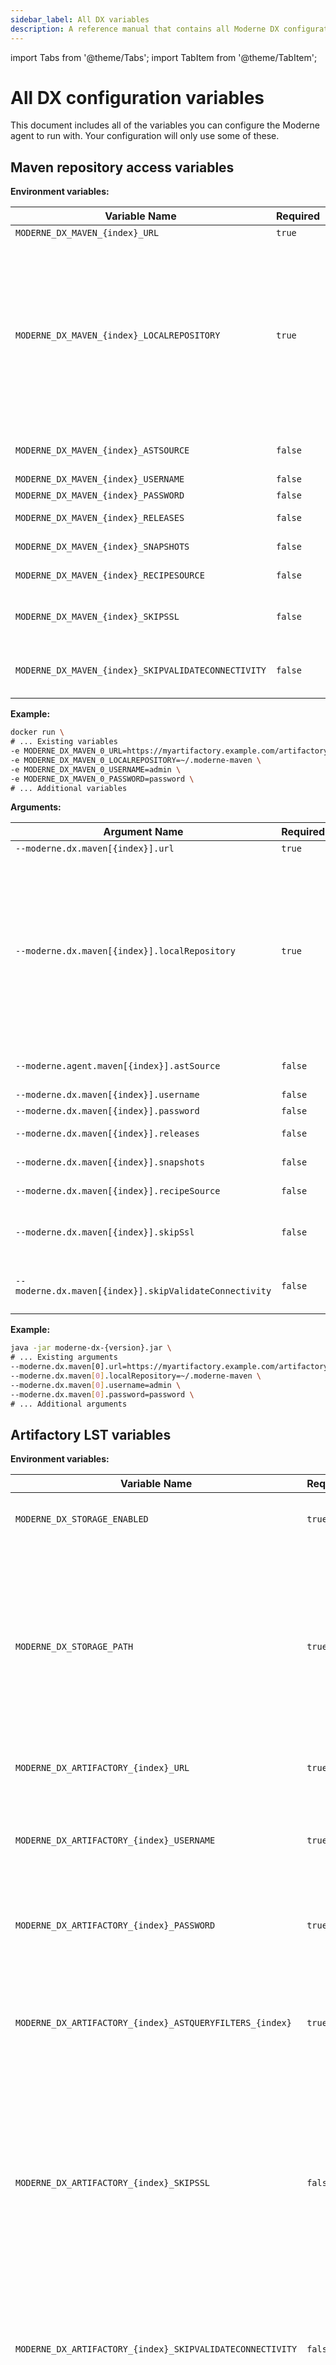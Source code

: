 ```yaml
---
sidebar_label: All DX variables
description: A reference manual that contains all Moderne DX configuration variables.
---
```


import Tabs from '@theme/Tabs';
import TabItem from '@theme/TabItem';

# All DX configuration variables

This document includes all of the variables you can configure the Moderne agent to run with. Your configuration will only use some of these.

## Maven repository access variables

<Tabs groupId="dx-type">
<TabItem value="oci-container" label="OCI Container">

**Environment variables:**

| Variable Name                                       | Required | Default            | Description                                                                                                                                                                                                                                                                                                                                                                                                                                                                                                 |
|-----------------------------------------------------|----------|--------------------|-------------------------------------------------------------------------------------------------------------------------------------------------------------------------------------------------------------------------------------------------------------------------------------------------------------------------------------------------------------------------------------------------------------------------------------------------------------------------------------------------------------|
| `MODERNE_DX_MAVEN_{index}_URL`                      | `true`   |                    | The URL of your Maven repository.                                                                                                                                                                                                                                                                                                                                                                                                                                                                           |
| `MODERNE_DX_MAVEN_{index}_LOCALREPOSITORY`          | `true`   | `~/.moderne-maven` | The path on disk where LST artifacts and Maven index files will be downloaded to. This is on the disk where the agent is being run and **not** on the Maven instance. <br/><br/> LST artifacts are deleted from this location after they are transmitted to Moderne. Index files will remain behind to be used to detect diffs in the artifacts. <br/><br/> If multiple Maven repositories are configured on the agent, they **must** have different `MODERNE_DX_MAVEN_{index}_LOCALREPOSITORY` configured. |
| `MODERNE_DX_MAVEN_{index}_ASTSOURCE`                | `false`  | `true`             | Specifies whether or not this repository should be searched for LST artifacts. (Note: LSTs used to be called ASTs).                                                                                                                                                                                                                                                                                                                                                                                         |
| `MODERNE_DX_MAVEN_{index}_USERNAME`                 | `false`  | `null`             | The username used to resolve artifacts.                                                                                                                                                                                                                                                                                                                                                                                                                                                                     |
| `MODERNE_DX_MAVEN_{index}_PASSWORD`                 | `false`  | `null`             | The password used to resolve artifacts.                                                                                                                                                                                                                                                                                                                                                                                                                                                                     |
| `MODERNE_DX_MAVEN_{index}_RELEASES`                 | `false`  | `true`             | Specifies whether or not this repository should be searched for releases.                                                                                                                                                                                                                                                                                                                                                                                                                                   |
| `MODERNE_DX_MAVEN_{index}_SNAPSHOTS`                | `false`  | `true`             | Specifies whether or not this repository should be searched for snapshots.                                                                                                                                                                                                                                                                                                                                                                                                                                  |
| `MODERNE_DX_MAVEN_{index}_RECIPESOURCE`             | `false`  | `true`             | Specifies whether or not this repository should be searched for recipe jars.                                                                                                                                                                                                                                                                                                                                                                                                                                |
| `MODERNE_DX_MAVEN_{index}_SKIPSSL`                  | `false`  | `false`            | Whether or not to skip SSL/TLS verification for calls from the agent to this Maven repository. This must be set to `true` if you use a self-signed SSL/TLS certificate.                                                                                                                                                                                                                                                                                                                                     |
| `MODERNE_DX_MAVEN_{index}_SKIPVALIDATECONNECTIVITY` | `false`  | `false`            | By default, on DX startup, we validate that it can connect to the configured resource, and fail to start up the DX if we cannot. Set this to `true` to skip this validation.                                                                                                                                                                                                                                                                                                                                |

**Example:**

```bash
docker run \
# ... Existing variables
-e MODERNE_DX_MAVEN_0_URL=https://myartifactory.example.com/artifactory/libs-releases-local \
-e MODERNE_DX_MAVEN_0_LOCALREPOSITORY=~/.moderne-maven \
-e MODERNE_DX_MAVEN_0_USERNAME=admin \
-e MODERNE_DX_MAVEN_0_PASSWORD=password \
# ... Additional variables
```
</TabItem>

<TabItem value="executable-jar" label="Executable JAR">

**Arguments:**

| Argument Name                                          | Required | Default            | Description                                                                                                                                                                                                                                                                                                                                                                                                                                                                                                    |
|--------------------------------------------------------|----------|--------------------|----------------------------------------------------------------------------------------------------------------------------------------------------------------------------------------------------------------------------------------------------------------------------------------------------------------------------------------------------------------------------------------------------------------------------------------------------------------------------------------------------------------|
| `--moderne.dx.maven[{index}].url`                      | `true`   |                    | The URL of your Maven repository.                                                                                                                                                                                                                                                                                                                                                                                                                                                                              |
| `--moderne.dx.maven[{index}].localRepository`          | `true`   | `~/.moderne-maven` | The path on disk where LST artifacts and Maven index files will be downloaded to. This is on the disk where the agent is being run and **not** on the Maven instance. <br/><br/> LST artifacts are deleted from this location after they are transmitted to Moderne. Index files will remain behind to be used to detect diffs in the artifacts. <br/><br/> If multiple Maven repositories are configured on the agent, they **must** have different `--moderne.dx.maven[{index}].localRepository` configured. |
| `--moderne.agent.maven[{index}].astSource`             | `false`  | `true`             | Specifies whether or not this repository should be searched for LST artifacts. (Note: LSTs used to be called ASTs).                                                                                                                                                                                                                                                                                                                                                                                            |
| `--moderne.dx.maven[{index}].username`                 | `false`  | `null`             | The username used to resolve artifacts.                                                                                                                                                                                                                                                                                                                                                                                                                                                                        |
| `--moderne.dx.maven[{index}].password`                 | `false`  | `null`             | The password used to resolve artifacts.                                                                                                                                                                                                                                                                                                                                                                                                                                                                        |
| `--moderne.dx.maven[{index}].releases`                 | `false`  | `true`             | Specifies whether or not this repository should be searched for releases.                                                                                                                                                                                                                                                                                                                                                                                                                                      |
| `--moderne.dx.maven[{index}].snapshots`                | `false`  | `true`             | Specifies whether or not this repository should be searched for snapshots.                                                                                                                                                                                                                                                                                                                                                                                                                                     |
| `--moderne.dx.maven[{index}].recipeSource`             | `false`  | `true`             | Specifies whether or not this repository should be searched for recipe jars.                                                                                                                                                                                                                                                                                                                                                                                                                                   |
| `--moderne.dx.maven[{index}].skipSsl`                  | `false`  | `false`            | Whether or not to skip SSL/TLS verification for calls from the agent to this Maven repository. This must be set to `true` if you use a self-signed SSL/TLS certificate.                                                                                                                                                                                                                                                                                                                                        |
| `--moderne.dx.maven[{index}].skipValidateConnectivity` | `false`  | `false`            | By default, on DX startup, we validate that it can connect to the configured resource, and fail to start up the DX if we cannot. Set this to `true` to skip this validation.                                                                                                                                                                                                                                                                                                                                   |

**Example:**

```bash
java -jar moderne-dx-{version}.jar \
# ... Existing arguments
--moderne.dx.maven[0].url=https://myartifactory.example.com/artifactory/libs-releases-local \
--moderne.dx.maven[0].localRepository=~/.moderne-maven \
--moderne.dx.maven[0].username=admin \
--moderne.dx.maven[0].password=password \
# ... Additional arguments
```
</TabItem>
</Tabs>

## Artifactory LST variables

<Tabs groupId="dx-type">
<TabItem value="oci-container" label="OCI Container">

**Environment variables:**

| Variable Name                                             | Required | Default                                | Description                                                                                                                                                                                                                       |
|-----------------------------------------------------------|----------|----------------------------------------|-----------------------------------------------------------------------------------------------------------------------------------------------------------------------------------------------------------------------------------|
| `MODERNE_DX_STORAGE_ENABLED`                              | `true`   | `false`                                | Enables persistent storage for the LST index.                                                                                                                                                                                     |
| `MODERNE_DX_STORAGE_PATH`                                 | `true`   | `<dx configuration directory>/storage` | The path of the LST index directory on the container or local disk. (`<dx configuration directory>`refers to the location where all configuration for DX lives, including the recipe catalog, tokens, etc. It's not configurable. |
| `MODERNE_DX_ARTIFACTORY_{index}_URL`                      | `true`   |                                        | The URL of your Artifactory instance.                                                                                                                                                                                             |
| `MODERNE_DX_ARTIFACTORY_{index}_USERNAME`                 | `true`   |                                        | The username used to connect to your Artifactory instance. This user must have permission to run AQL queries.                                                                                                                     |
| `MODERNE_DX_ARTIFACTORY_{index}_PASSWORD`                 | `true`   |                                        | The password used to connect to your Artifactory instance.                                                                                                                                                                        |
| `MODERNE_DX_ARTIFACTORY_{index}_ASTQUERYFILTERS_{index}`  | `true`   |                                        | The AQL query fragment used to select LST artifacts to send to Moderne. If multiple are specified, they are combined together with an `AND`.                                                                                      |
| `MODERNE_DX_ARTIFACTORY_{index}_SKIPSSL`                  | `false`  | `false`                                | Specifies whether or not to skip SSL verification for HTTP connections from the service to this Artifactory instance. This must be set to `true` if you use a self-signed SSL/TLS certificate.                                    |
| `MODERNE_DX_ARTIFACTORY_{index}_SKIPVALIDATECONNECTIVITY` | `false`  | `false`                                | By default, on DX startup, we validate that it can connect to the configured resource, and fail to start up the DX if we cannot. Set this to_ `true` _to skip this validation.                                                    |
| `MODERNE_DX_ARTIFACTSYNC_SINCE`                           | `false`  |                                        | Specifies how long in the past to sync your artifacts. Defaults to syncing all time. It is recommended to set a start date of the sync or it will try to search your entire artifactory.                                          |

**Example:**

```bash
docker run \
# ... Existing variables
-e MODERNE_DX_STORAGE_ENABLED=true \
-e MODERNE_DX_STORAGE_PATH=/some/storage/path \
-e MODERNE_DX_ARTIFACTORY_0_URL=https://myartifactory.example.com/artifactory/ \
-e MODERNE_DX_ARTIFACTORY_0_USERNAME=admin \
-e MODERNE_DX_ARTIFACTORY_0_PASSWORD=password \
-e MODERNE_DX_ARTIFACTORY_0_ASTQUERYFILTERS_0='"name":{"$match":"*-ast.jar"}' \
-e MODERNE_DX_ARTIFACTORY_0_ASTQUERYFILTERS_1='"repo":{"$eq":"example-maven"}' \
-e MODERNE_DX_ARTIFACTSYNC_SINCE=2024-01-01T00:00:00Z
# ... Additional variables
```
</TabItem>

<TabItem value="executable-jar" label="Executable JAR">

**Arguments:**

| Argument Name                                                | Required | Default                                | Description                                                                                                                                                                                                                       |
|--------------------------------------------------------------|----------|----------------------------------------|-----------------------------------------------------------------------------------------------------------------------------------------------------------------------------------------------------------------------------------|
| `--moderne.dx.storage.enabled`                               | `true`   | `false`                                | Enables persistent storage for the LST index.                                                                                                                                                                                     |
| `--moderne.dx.storage.path`                                  | `true`   | `<dx configuration directory>/storage` | The path of the LST index directory on the container or local disk. (`<dx configuration directory>`refers to the location where all configuration for DX lives, including the recipe catalog, tokens, etc. It's not configurable. |
| `--moderne.dx.artifactory[{index}].url`                      | `true`   |                                        | The URL of your Artifactory instance.                                                                                                                                                                                             |
| `--moderne.dx.artifactory[{index}].username`                 | `true`   |                                        | The username used to connect to your Artifactory instance. This user must have permission to run AQL queries.                                                                                                                     |
| `--moderne.dx.artifactory[{index}].password`                 | `true`   |                                        | The password used to connect to your Artifactory instance.                                                                                                                                                                        |
| `--moderne.dx.artifactory[{index}].astQueryFilters[{index}]` | `true`   |                                        | The AQL query fragment used to select LST artifacts to send to Moderne. If multiple are specified, they are combined together with an `AND`.                                                                                      |
| `--moderne.dx.artifactory[{index}].skipSsl`                  | `false`  | `false`                                | Specifies whether or not to skip SSL verification for HTTP connections from the service to this Artifactory instance. This must be set to `true` if you use a self-signed SSL/TLS certificate.                                    |
| `--moderne.dx.artifactory[{index}].skipValidateConnectivity` | `false`  | `false`                                | By default, on DX startup, we validate that it can connect to the configured resource, and fail to start up the DX if we cannot. Set this to_ `true` _to skip this validation.                                                    |
| `--moderne.dx.artifactSync.since`                            | `false`  |                                        | Specifies how long in the past to sync your artifacts. Defaults to syncing all time. It is recommended to set a start date of the sync or it will try to search your entire artifactory.                                          |

**Example:**

```bash
java -jar moderne-dx-{version}.jar \
# ... Existing arguments
--moderne.dx.storage.enabled=true \
---moderne.dx.storage.path=/some/storage/path \
--moderne.dx.artifactory[0].url=https://myartifactory.example.com/artifactory/ \
--moderne.dx.artifactory[0].username=admin \
--moderne.dx.artifactory[0].password=password \
--moderne.dx.artifactory[0].astQueryFilters[0]='{"name":{"$match":"*-ast.jar"}}' \
--moderne.dx.artifactory[0].astQueryFilters[1]='{"repo":{"$eq":"example-maven"}}' \
--moderne.dx.artifactSync.since=2024-01-01T00:00:00Z \
# ... Additional arguments
```
</TabItem>
</Tabs>

## Artifactory recipe variables

<Tabs groupId="dx-type">
<TabItem value="oci-container" label="OCI Container">

**Environment variables:**

| Variable Name                                       | Required | Default            | Description                                                                                                                                                                                                                                                                                               |
|-----------------------------------------------------|----------|--------------------|-----------------------------------------------------------------------------------------------------------------------------------------------------------------------------------------------------------------------------------------------------------------------------------------------------------|
| `MODERNE_DX_MAVEN_{index}_URL`                      | `true`   |                    | The URL of your Maven repository inside of Artifactory.                                                                                                                                                                                                                                                   |
| `MODERNE_DX_MAVEN_{index}_ASTSOURCE`                | `true`   | `true`             | Specifies whether or not this repository should be searched for LST artifacts. Defaults to `true` – but you should set this to `false` (Note: LSTs used to be called ASTs).                                                                                                                               |
| `MODERNE_DX_MAVEN_{index}_LOCALREPOSITORY`          | `true`   | `~/.moderne-maven` | The path on disk where Maven index files will be downloaded to. This is on the disk where the service is being run and **not** in Artifactory. <br/><br/> If multiple Maven repositories are configured on the agent, they **must** have different `MODERNE_DX_MAVEN_{index}_LOCALREPOSITORY` configured. |
| `MODERNE_DX_MAVEN_{index}_USERNAME`                 | `false`  | `null`             | The username used to resolve artifacts.                                                                                                                                                                                                                                                                   |
| `MODERNE_DX_MAVEN_{index}_PASSWORD`                 | `false`  | `null`             | The password used to resolve artifacts.                                                                                                                                                                                                                                                                   |
| `MODERNE_DX_MAVEN_{index}_RELEASES`                 | `false`  | `true`             | Specifies whether or not this repository should be searched for releases.                                                                                                                                                                                                                                 |
| `MODERNE_DX_MAVEN_{index}_SNAPSHOTS`                | `false`  | `true`             | Specifies whether or not this repository should be searched for snapshots.                                                                                                                                                                                                                                |
| `MODERNE_DX_MAVEN_{index}_RECIPESOURCE`             | `false`  | `true`             | Specifies whether or not this repository should be searched for recipe jars.                                                                                                                                                                                                                              |
| `MODERNE_DX_MAVEN_{index}_SKIPSSL`                  | `false`  | `false`            | Whether or not to skip SSL/TLS verification for calls from the agent to this Maven repository. This must be set to `true` if you use a self-signed SSL/TLS certificate.                                                                                                                                   |
| `MODERNE_DX_MAVEN_{index}_SKIPVALIDATECONNECTIVITY` | `false`  | `false`            | By default, on DX startup, we validate that it can connect to the configured resource, and fail to start up the DX if we cannot. Set this to `true` to skip this validation.                                                                                                                              |

**Example:**

```bash
docker run \
# ... Existing variables
-e MODERNE_DX_MAVEN_0_URL=https://myartifactory.example.com/artifactory/libs-releases-local \
-e MODERNE_DX_MAVEN_0_ASTSOURCE=false \
-e MODERNE_DX_MAVEN_0_LOCALREPOSITORY=~/.moderne-maven \
-e MODERNE_DX_MAVEN_0_USERNAME=admin \
-e MODERNE_DX_MAVEN_0_PASSWORD=password \
# ... Additional variables
```
</TabItem>

<TabItem value="executable-jar" label="Executable JAR">

**Arguments:**

| Argument Name                                          | Required | Default            | Description                                                                                                                                                                                                                                                                                               |
|--------------------------------------------------------|----------|--------------------|-----------------------------------------------------------------------------------------------------------------------------------------------------------------------------------------------------------------------------------------------------------------------------------------------------------|
| `--moderne.dx.maven[{index}].url`                      | `true`   |                    | The URL of your Maven repository inside of Artifactory.                                                                                                                                                                                                                                                   |
| `--moderne.dx.maven[{index}].astSource`                | `true`   | `true`             | Specifies whether or not this repository should be searched for LST artifacts. Defaults to `true` – but you should set this to `false` (Note: LSTs used to be called ASTs).                                                                                                                               |
| `--moderne.dx.maven[{index}].localRepository`          | `true`   | `~/.moderne-maven` | The path on disk where Maven index files will be downloaded to. This is on the disk where the service is being run and **not** in Artifactory. <br/><br/> If multiple Maven repositories are configured on the agent, they **must** have different `MODERNE_DX_MAVEN_{index}_LOCALREPOSITORY` configured. |
| `--moderne.dx.maven[{index}].username`                 | `false`  | `null`             | The username used to resolve artifacts.                                                                                                                                                                                                                                                                   |
| `--moderne.dx.maven[{index}].password`                 | `false`  | `null`             | The password used to resolve artifacts.                                                                                                                                                                                                                                                                   |
| `--moderne.dx.maven[{index}].releases`                 | `false`  | `true`             | Specifies whether or not this repository should be searched for releases.                                                                                                                                                                                                                                 |
| `--moderne.dx.maven[{index}].snapshots`                | `false`  | `true`             | Specifies whether or not this repository should be searched for snapshots.                                                                                                                                                                                                                                |
| `--moderne.dx.maven[{index}].recipeSource`             | `false`  | `true`             | Specifies whether or not this repository should be searched for recipe jars.                                                                                                                                                                                                                              |
| `--moderne.dx.maven[{index}].skipSsl`                  | `false`  | `false`            | Whether or not to skip SSL/TLS verification for calls from the agent to this Maven repository. This must be set to `true` if you use a self-signed SSL/TLS certificate.                                                                                                                                   |
| `--moderne.dx.maven[{index}].skipValidateConnectivity` | `false`  | `false`            | By default, on DX startup, we validate that it can connect to the configured resource, and fail to start up the DX if we cannot. Set this to `true` to skip this validation.                                                                                                                              |

**Example:**

```bash
java -jar moderne-dx-{version}.jar \
# ... Existing arguments
--moderne.dx.maven[0].url=https://myartifactory.example.com/artifactory/libs-releases-local \
--moderne.dx.maven[0].astSource=false \
--moderne.dx.maven[0].localRepository=~/.moderne-maven \
--moderne.dx.maven[0].username=admin \
--moderne.dx.maven[0].password=password \
# ... Additional arguments
```
</TabItem>
</Tabs>

## On-prem SCM variables

<Tabs groupId="dx-type">
<TabItem value="oci-container" label="OCI Container">

**Environment variables:**

| Variable Name                                                | Required | Default | Description                                                                                                                                                                                                      |
|--------------------------------------------------------------|----------|---------|------------------------------------------------------------------------------------------------------------------------------------------------------------------------------------------------------------------|
| `MODERNE_DX_SCM_{index}_BASEURL`                             | `true`   |         | The primary URL of your SCM server. This URL will be used as the origin.                                                                                                                                         |
| `MODERNE_DX_SCM_{index}_TYPE`                                | `true`   |         | Specifies the type of the SCM server (case insensitive). Choose between: `GitHub, GitLab, Bitbucket, BitbucketCloud, AzureDevOps`.                                                                               |
| `MODERNE_DX_SCM_{index}_ALTERNATEURLS_{alternate_url_index}` | `true`   |         | One or more alternate URLs (each with a different `{alternate_url_index}`) which point to the same server. Use this to specify all the protocol and port combinations that can be used to reach the same server. |

**Example:**

```bash
docker run \
# ... Existing variables
-e MODERNE_DX_SCM_0_BASEURL=https://bitbucket.example.com/stash \
-e MODERNE_DX_SCM_0_TYPE=Bitbucket \
-e MODERNE_DX_SCM_0_ALTERNATEURLS_0=ssh://bitbucket.example.com:7999 \
-e MODERNE_DX_SCM_0_ALTERNATEURLS_1=http://bitbucket.example.com:8080/stash \
# ... Additional variables
```
</TabItem>

<TabItem value="executable-jar" label="Executable JAR">


**Arguments:**

| Argument Name                                                    | Required | Default | Description                                                                                                                                                                                                      |
|------------------------------------------------------------------|----------|---------|------------------------------------------------------------------------------------------------------------------------------------------------------------------------------------------------------------------|
| `--moderne.dx.scm[{index}].baseUrl`                              | `true`   |         | The primary URL of your SCM server. This URL will be used as the origin.                                                                                                                                         |
| `--moderne.dx.scm[{index}].type`                                 | `true`   |         | Specifies the type of the SCM server (case insensitive). Choose between: `GitHub, GitLab, Bitbucket, BitbucketCloud, AzureDevOps`.                                                                               |
| `--moderne.dx.scm[{index}].alternateUrls[{alternate_url_index}]` | `true`   |         | One or more alternate URLs (each with a different `{alternate_url_index}`) which point to the same server. Use this to specify all the protocol and port combinations that can be used to reach the same server. |

**Example:**

```bash
java -jar moderne-dx-{version}.jar \
# ... Existing arguments
--moderne.dx.scm[0].baseUrl=https://bitbucket.example.com/stash \
--moderne.dx.scm[0].type=Bitbucket \
--moderne.dx.scm[0].alternateUrls[0]=ssh://bitbucket.example.com:7999 \
--moderne.dx.scm[0].alternateUrls[1]=http://bitbucket.example.com:8080/stash \
# ... Additional arguments
```
</TabItem>
</Tabs>

## Organizational hierarchy variables

<Tabs groupId="dx-type">
<TabItem value="oci-container" label="OCI Container">

**Environment variables:**

| Variable Name                                 | Required | Default | Description                                                                                                                                                                                      |
|-----------------------------------------------|----------|---------|--------------------------------------------------------------------------------------------------------------------------------------------------------------------------------------------------|
| `MODERNE_DX_ORGANIZATION_REPOSCSV`            | `true`   |         | The path of your `repos.csv` file that provides organization information. This could also be an unauthenticated HTTP/S URL in the form of `https://<internal-endpoint>/repos.csv`.               |
| `MODERNE_DX_ORGANIZATION_DEVCENTERJSON`       | `false`  |         | The path of your `devcenter.json` file that provides the DevCenter configurations. This could also be an unauthenticated HTTP/S URL in the form of `https://<internal-endpoint>/devcenter.json`. |
| `MODERNE_DX_ORGANIZATION_SYNCINTERVALSECONDS` | `false`  | `600`   | Specifies how often to request your organization information. Only used when combined with `--moderne.dx.organization.url`.                                                                      |

**Example:**

```bash
docker run \
# ... Existing variables
-e MODERNE_DX_ORGANIZATION_REPOSCSV=/Users/MY_USER/Documents/repos.csv \
# ... Additional variables
```
</TabItem>

<TabItem value="executable-jar" label="Executable JAR">

**Arguments:**

| Argument Name                                   | Required | Default | Description                                                                                                                                                                                      |
|-------------------------------------------------|----------|---------|--------------------------------------------------------------------------------------------------------------------------------------------------------------------------------------------------|
| `--moderne.dx.organization.reposCsv`            | `true`   |         | The path of your `repos.csv` file that provides organization information. This could also be an unauthenticated HTTP/S URL in the form of `https://<internal-endpoint>/repos.csv`.               |
| `--moderne.dx.organization.devCenterJson`       | `false`  |         | The path of your `devcenter.json` file that provides the DevCenter configurations. This could also be an unauthenticated HTTP/S URL in the form of `https://<internal-endpoint>/devcenter.json`. |
| `--moderne.dx.organization.syncIntervalSeconds` | `false`  | `600`   | Specifies how often to request your organization information. Only used when combined with `--moderne.dx.organization.url`.                                                                      |

**Example:**

```bash
java -jar moderne-dx-{version}.jar \
# ... Existing arguments
--moderne.dx.organization.reposCsv=/Users/MY_USER/Documents/repos.csv \
# ... Additional arguments
```
</TabItem>
</Tabs>

## Organizational service variables

<Tabs groupId="dx-type">
<TabItem value="oci-container" label="OCI Container">

**Environment variables:**

| Variable Name                     | Required | Default | Description                                                                                                                                                                                                                                      |
|-----------------------------------|----------|---------|--------------------------------------------------------------------------------------------------------------------------------------------------------------------------------------------------------------------------------------------------|
| `MODERNE_DX_ORGANIZATION_URL`     | `true`   |         | The URL of your GraphQL service that provides access control for organizations.                                                                                                                                                                  |
| `MODERNE_DX_ORGANIZATION_SKIPSSL` | `false`  | `false` | Specifies whether or not to skip SSL validation for HTTP connections to this Organization service instance. Only used when combined with `MODERNE_DX_ORGANIZATION_URL`. This must be set to `true` if you use a self-signed SSL/TLS certificate. |

**Example:**

```bash
docker run \
# ... Existing variables
-e MODERNE_DX_ORGANIZATION_URL=http://localhost:8091 \
# ... Additional variables
```
</TabItem>

<TabItem value="executable-jar" label="Executable JAR">

**Arguments:**

| Argument Name                       | Required | Default | Description                                                                                                                                                                                                                                        |
|-------------------------------------|----------|---------|----------------------------------------------------------------------------------------------------------------------------------------------------------------------------------------------------------------------------------------------------|
| `--moderne.dx.organization.url`     | `true`   |         | The URL of your GraphQL service that provides access control for organizations.                                                                                                                                                                    |
| `--moderne.dx.organization.skipSsl` | `false`  | `false` | Specifies whether or not to skip SSL validation for HTTP connections to this Organization service instance. Only used when combined with `--moderne.dx.organization.url`. This must be set to `true` if you use a self-signed SSL/TLS certificate. |

**Example:**

```bash
java -jar moderne-dx-{version}.jar \
# ... Existing arguments
--moderne.dx.organization.url=http://localhost:8091 \
# ... Additional arguments
```
</TabItem>
</Tabs>

## Strict recipe sources variables

<Tabs groupId="dx-type">
<TabItem value="oci-container" label="OCI Container">

**Environment variables:**

| Variable Name                                | Required                                         | Default | Description                                                                                       |
|----------------------------------------------|--------------------------------------------------|---------|---------------------------------------------------------------------------------------------------|
| `MODERNE_DX_RECIPE_USEONLYCONFIGURED`        | `true`                                           |         | Only use the recipe sources configured in the service.                                            |
| `MODERNE_DX_RECIPE_POMCACHE_TYPE`            | `false`                                          |         | Used to specify what type of cache the POM should use. Acceptable values: `IN_MEMORY` or `REDIS`. |
| `MODERNE_DX_RECIPE_POMCACHE_ENTRYTTLMINUTES` | `false`                                          | 60      | How long entries should live in the POM cache.                                                    |
| `MODERNE_DX_RECIPE_POMCACHE_REDIS_HOST`      | `true` (If the POM cache type is set to `REDIS`) |         | The URL of the Redis instance.                                                                    |
| `MODERNE_DX_RECIPE_POMCACHE_REDIS_PORT`      | `true` (If the POM cache type is set to `REDIS`) | 6379    | The port number of the Redis instance.                                                            |
| `MODERNE_DX_RECIPE_POMCACHE_REDIS_USERNAME`  | `false`                                          |         | The username needed to authenticate to the Redis instance.                                        |
| `MODERNE_DX_RECIPE_POMCACHE_REDIS_PASSWORD`  | `false`                                          |         | The password needed to authenticate with the Redis instance.                                      |
| `MODERNE_DX_RECIPE_POMCACHE_REDIS_SSL`       | `false`                                          | `false` | If set to `true`, then SSL will be enabled for the connection to the Redis instance.              |
| `MODERNE_DX_RECIPE_POMCACHE_REDIS_DATABASE`  | `false`                                          | 0       | The Redis DB index.                                                                               |

**Example:**

```bash
docker run \
# ... Existing variables
-e MODERNE_DX_RECIPE_USEONLYCONFIGURED=true \
# ... Additional variables
```
</TabItem>

<TabItem value="executable-jar" label="Executable JAR">

**Arguments:**

| Argument Name                                  | Required                                         | Default | Description                                                                                       |
|------------------------------------------------|--------------------------------------------------|---------|---------------------------------------------------------------------------------------------------|
| `--moderne.dx.recipe.useOnlyConfigured`        | `true`                                           |         | Only use the recipe sources configured in the service.                                            |
| `--moderne.dx.recipe.pomCache.type`            | `false`                                          |         | Used to specify what type of cache the POM should use. Acceptable values: `IN_MEMORY` or `REDIS`. |
| `--moderne.dx.recipe.pomCache.entryTtlMinutes` | `false`                                          | 60      | How long entries should live in the POM cache.                                                    |
| `--moderne.dx.recipe.pomCache.redis.host`      | `true` (If the POM cache type is set to `REDIS`) |         | The URL of the Redis instance.                                                                    |
| `--moderne.dx.recipe.pomCache.redis.port`      | `true` (If the POM cache type is set to `REDIS`) | 6379    | The port number of the Redis instance.                                                            |
| `--moderne.dx.recipe.pomCache.redis.username`  | `false`                                          |         | The username needed to authenticate to the Redis instance.                                        |
| `--moderne.dx.recipe.pomCache.redis.password`  | `false`                                          |         | The password needed to authenticate with the Redis instance.                                      |
| `--moderne.dx.recipe.pomCache.redis.ssl`       | `false`                                          | `false` | If set to `true`, then SSL will be enabled for the connection to the Redis instance.              |
| `--moderne.dx.recipe.pomCache.redis.database`  | `false`                                          | 0       | The Redis DB index.                                                                               |

**Example:**

```bash
java -jar moderne-dx-{version}.jar \
# ... Existing arguments
--moderne.dx.recipe.useOnlyConfigured=true \
# ... Additional arguments
```
</TabItem>
</Tabs>

## Token and license variables

<Tabs groupId="dx-type">
<TabItem value="oci-container" label="OCI Container">

**Environment variables:**

| Variable Name              | Required | Default | Description                                                                                                                                                                                                                                                                                                                                   |
|----------------------------|----------|---------|-----------------------------------------------------------------------------------------------------------------------------------------------------------------------------------------------------------------------------------------------------------------------------------------------------------------------------------------------|
| `MODERNE_DX_LICENSEKEY`    | `true`   |         | A license key that you receive from Moderne. This is necessary for users to run recipes.                                                                                                                                                                                                                                                      |
| `MODERNE_DX_TOKEN_{index}` | `false`  |         | A shared secret that grants users administrative access to DX when included in their local command. This elevated access allows them to perform actions like installing recipes or running diagnostics against a DX instance. You can define one or more tokens. While DX can start without them, we strongly recommend setting at least one. |

**Example:**

```bash
docker run \
# ... Existing variables
-e MODERNE_DX_TOKEN_0=some-token \
# ... Additional variables
```
</TabItem>

<TabItem value="executable-jar" label="Executable JAR">

**Arguments:**

| Argument Name                 | Required | Default | Description                                                                                                                                                                                                                                                                                                                                   |
|-------------------------------|----------|---------|-----------------------------------------------------------------------------------------------------------------------------------------------------------------------------------------------------------------------------------------------------------------------------------------------------------------------------------------------|
| `--moderne.dx.licenseKey`     | `true`   |         | A license key that you receive from Moderne. This is necessary for users to run recipes.                                                                                                                                                                                                                                                      |
| `--moderne.dx.token[{index}]` | `false`  |         | A shared secret that grants users administrative access to DX when included in their local command. This elevated access allows them to perform actions like installing recipes or running diagnostics against a DX instance. You can define one or more tokens. While DX can start without them, we strongly recommend setting at least one. |

**Example:**

```bash
java -jar moderne-dx-{version}.jar \
# ... Existing arguments
--moderne.dx.token[0]=some-token \
# ... Additional arguments
```
</TabItem>
</Tabs>